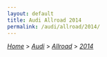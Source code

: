 ```yaml
---
layout: default
title: Audi Allroad 2014
permalink: /audi/allroad/2014/
---
```

[*Home*](/) > [*Audi*](/audi/) > [*Allroad*](/audi/allroad/) > [*2014*](/audi/allroad/2014/)
